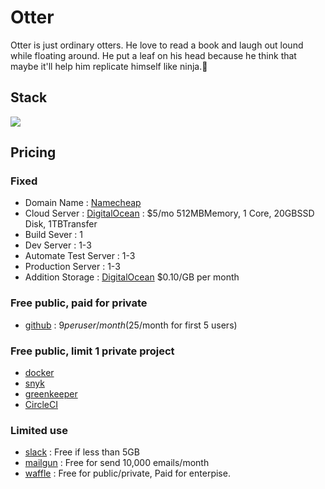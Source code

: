 # Otter
Otter is just ordinary otters. He love to read a book and laugh out lound while floating around. He put a leaf on his head because he think that maybe it'll help him replicate himself like ninja.:leaves:

## Stack
[![](https://github.com/otterhq/otter-stack/blob/master/img/otter-stack-v1.1.0.png)](https://github.com/otterhq/otter-stack/raw/master/img/otter-stack-v1.1.0.png)

## Pricing

### Fixed
* Domain Name : [Namecheap](https://www.namecheap.com/?aff=99054)
* Cloud Server : [DigitalOcean](https://www.digitalocean.com/?refcode=6dcfcc2a3392) : $5/mo 512MBMemory, 1 Core, 20GBSSD Disk, 1TBTransfer
 * Build Sever : 1
 * Dev Server : 1-3
 * Automate Test Server : 1-3
 * Production Server : 1-3
* Addition Storage : [DigitalOcean](https://www.digitalocean.com/?refcode=6dcfcc2a3392) $0.10/GB per month

### Free public, paid for private
* [github](https://github.com/pricing) : $9 per user/month ($25/month for first 5 users)

### Free public, limit 1 private project
* [docker](https://www.docker.com/pricing#/pricing_cloud)
* [snyk](https://snyk.io/pricing)
* [greenkeeper](https://greenkeeper.io/#pricing)
* [CircleCI](https://circleci.com/pricing/#build-linux)

### Limited use
* [slack](https://slack.com/pricing) : Free if less than 5GB
* [mailgun](https://www.mailgun.com/pricing) : Free for send 10,000 emails/month
* [waffle](https://waffle.io/pricing) : Free for public/private, Paid for enterpise.
